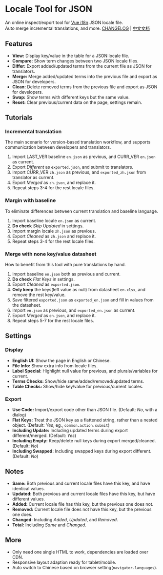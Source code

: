 # Locale Tool for JSON

An online inspect/export tool for [Vue i18n](https://github.com/intlify/vue-i18n-next) JSON locale file.  
Auto merge incremental translations, and more. [CHANGELOG](CHANGELOG.md) | [中文文档](README_zh.md)

## Features

- __View:__ Display key/value in the table for a JSON locale file.
- __Compare:__ Show term changes between two JSON locale files.
- __Differ:__ Export added/updated terms from the current file as JSON for translators.
- __Merge:__ Merge added/updated terms into the previous file and export as JSON for developers.
- __Clean:__ Delete removed terms from the previous file and export as JSON for developers.
- __Swap:__ Show terms with different keys but the same value.
- __Reset:__ Clear previous/current data on the page, settings remain.

## Tutorials

### Incremental translation

The main scenario for version-based translation workflow, and supports communication between developers and translators.

1. Import LAST_VER baseline `en.json` as previous, and CURR_VER `en.json` as current.
2. Export *Different* as `exported.json`, and submit to translators.
3. Import CURR_VER `zh.json` as previous, and `exported_zh.json` from translator as current.
4. Export *Merged* as `zh.json`, and replace it.
5. Repeat steps 3-4 for the rest locale files.

### Margin with baseline

To eliminate differences between current translation and baseline language.

1. Import baseline locale `en.json` as current.
2. __Do check__ *Skip Updated* in settings.
3. Import margin locale `zh.json` as previous.
4. Export *Cleaned* as `zh.json` and replace it.
5. Repeat steps 3-4 for the rest locale files.

### Merge with none key/value datasheet

How to benefit from this tool with pure translations by hand.

1. Import baseline `en.json` both as previous and current.
2. __Do check__ *Flat Keys* in settings.
3. Export *Cleaned* as `exported.json`.
4. __Only keep__ the keys(left value as null) from datasheet `en.xlsx`, and remove the rest key/value.
5. Save filtered `exported.json` as `exported_en.json` and fill in values from the datasheet.
6. Import `en.json` as previous, and `exported_en.json` as current.
7. Export *Merged* as `en.json`, and replace it.
8. Repeat steps 5-7 for the rest locale files.

## Settings

### Display

- __English UI:__ Show the page in English or Chinese.
- __File Info:__ Show extra info from locale files.
- __Label Special:__ Highlight null value for previous, and plurals/variables for current.
- __Terms Checks:__ Show/hide same/added/removed/updated terms.
- __Table Checks:__ Show/hide key/value for previous/current locales.

### Export

- __Use Code:__ Import/export code other than JSON file. (Default: *No*, with a dialog)
- __Flat Keys:__ Treat the JSON key as a flattened string, rather than a nested object. (Default: *Yes*, eg., `common.action.submit`)
- __Including Update:__ Including updated terms during export different/merged. (Default: *Yes*)
- __Including Empty:__ Keep/delete null keys during export merged/cleaned. (Default: *No*)
- __Including Swapped:__ Including swapped keys during export different. (Default: *No*)

## Notes

- __Same:__ Both previous and current locale files have this key, and have identical values.
- __Updated:__ Both previous and current locale files have this key, but have different values.
- __Added:__ Current locale file has this key, but the previous one does not.
- __Removed:__ Current locale file does not have this key, but the previous one does.
- __Changed:__ Including *Added*, *Updated*, and *Removed*.
- __Total:__ Including *Same* and *Changed*.

## More

- Only need one single HTML to work, dependencies are loaded over CDN.
- Responsive layout adaption ready for tablet/mobile.
- Auto switch to Chinese based on browser setting(`navigator.languages`).
